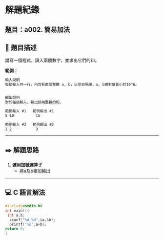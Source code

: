 # 解題紀錄

## 題目：a002. 簡易加法

## 📙 題目描述
請寫一個程式，讀入兩個數字，並求出它們的和。

**範例：**
```txt
輸入說明
每組輸入共一行，內含有兩個整數 a, b，以空白隔開，a, b絕對值皆小於10^6。 


輸出說明
對於每組輸入，輸出該兩整數的和。
```

```txt
範例輸入 #1   範例輸出 #1 
5 10          15
```

```txt
範例輸入 #2   範例輸出 #2
1 2           3
```


---

## ✒️ 解題思路
1. **運用加號運算子**
   - 將a及b相加輸出
---

## 💻 C 語言解法

```c
#include<stdio.h>
int main(){
 int a,b;
  scanf("%d %d",&a,&b);
  printf("%d",a+b);
return 0;
}
```


